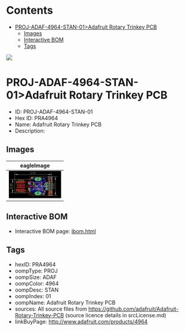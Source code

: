 



Contents
========

* [PROJ-ADAF-4964-STAN-01>Adafruit Rotary Trinkey PCB](#proj-adaf-4964-stan-01adafruit-rotary-trinkey-pcb)
	* [Images](#images)
	* [Interactive BOM](#interactive-bom)
	* [Tags](#tags)
  
![][im]
# PROJ-ADAF-4964-STAN-01>Adafruit Rotary Trinkey PCB

- ID: PROJ-ADAF-4964-STAN-01
- Hex ID: PRA4964
- Name: Adafruit Rotary Trinkey PCB
- Description: 

## Images
  
  

|eagleImage|
| :---: |
|[![eagleImage](eagleImage_140.png)](eagleImage_600.png)|

## Interactive BOM

- Interactive BOM page: [ibom.html](kicad/bom/ibom.html)

## Tags

- hexID: PRA4964
- oompType: PROJ
- oompSize: ADAF
- oompColor: 4964
- oompDesc: STAN
- oompIndex: 01
- oompName: Adafruit Rotary Trinkey PCB
- sources: All source files from https://github.com/adafruit/Adafruit-Rotary-Trinkey-PCB (source licence details in srcLicense.md)
- linkBuyPage: http://www.adafruit.com/products/4964



[im]: eagleImage_450.png
